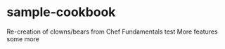 # sample-cookbook

Re-creation of clowns/bears from Chef Fundamentals
test 
More features some more
